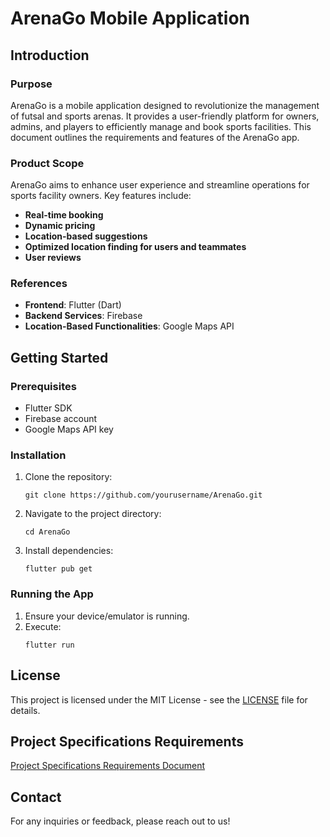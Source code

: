 # ArenaGo Mobile Application

## Introduction

### Purpose
ArenaGo is a mobile application designed to revolutionize the management of futsal and sports arenas. It provides a user-friendly platform for owners, admins, and players to efficiently manage and book sports facilities. This document outlines the requirements and features of the ArenaGo app.

### Product Scope
ArenaGo aims to enhance user experience and streamline operations for sports facility owners. Key features include:
- **Real-time booking**
- **Dynamic pricing**
- **Location-based suggestions**
- **Optimized location finding for users and teammates**
- **User reviews**

### References
- **Frontend**: Flutter (Dart)
- **Backend Services**: Firebase
- **Location-Based Functionalities**: Google Maps API

## Getting Started

### Prerequisites
- Flutter SDK
- Firebase account
- Google Maps API key

### Installation
1. Clone the repository:
   ```
   git clone https://github.com/yourusername/ArenaGo.git
   ```
2. Navigate to the project directory:
   ```
   cd ArenaGo
   ```
3. Install dependencies:
   ```
   flutter pub get
   ```

### Running the App
1. Ensure your device/emulator is running.
2. Execute:
   ```
   flutter run
   ```

## License
This project is licensed under the MIT License - see the [LICENSE](LICENSE) file for details.

## Project Specifications Requirements
[Project Specifications Requirements Document](docs/SRS.md)

## Contact
For any inquiries or feedback, please reach out to us!
